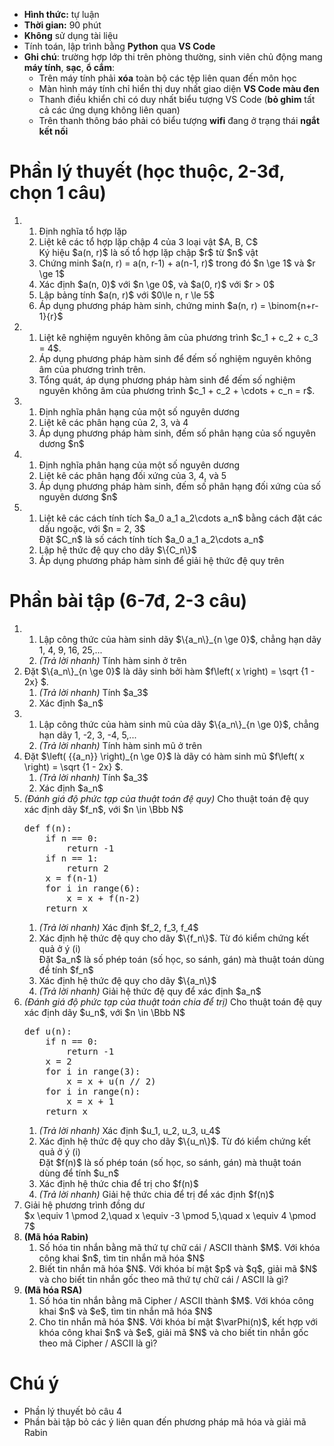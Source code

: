 * **Hình thức:** tự luận
* **Thời gian:** 90 phút
* **Không** sử dụng tài liệu
* Tính toán, lập trình bằng **Python** qua **VS Code**
* **Ghi chú**: trường hợp lớp thi trên phòng thường, sinh viên chủ động mang **máy tính**, **sạc**, **ổ cắm**:
  + Trên máy tính phải **xóa** toàn bộ các tệp liên quan đến môn học
  + Màn hình máy tính chỉ hiển thị duy nhất giao diện **VS Code màu đen**
  + Thanh điều khiển chỉ có duy nhất biểu tượng VS Code (**bỏ ghim** tất cả các ứng dụng không liên quan)
  + Trên thanh thông báo phải có biểu tượng **wifi** đang ở trạng thái **ngắt kết nối**

# Phần lý thuyết (học thuộc, 2-3đ, chọn 1 câu)
<ol>
  <li>
    <ol>
      <li>Định nghĩa tổ hợp lặp</li>
      <li>Liệt kê các tổ hợp lặp chập 4 của 3 loại vật $A, B, C$</li>
      Ký hiệu $a(n, r)$ là số tổ hợp lặp chập $r$ từ $n$ vật
      <li>Chứng minh $a(n, r) = a(n, r-1) + a(n-1, r)$ trong đó $n \ge 1$ và $r \ge 1$</li>
      <li>Xác định $a(n, 0)$ với $n \ge 0$, và $a(0, r)$ với $r > 0$</li>
      <li>Lập bảng tính $a(n, r)$ với $0\le n, r \le 5$</li>
      <li>Áp dụng phương pháp hàm sinh, chứng minh $a(n, r) = \binom{n+r-1}{r}$</li>
    </ol>
  </li>

  <li>
    <ol>
      <li>Liệt kê nghiệm nguyên không âm của phương trình $c_1 + c_2 + c_3 = 4$.</li>
      <li>Áp dụng phương pháp hàm sinh để đếm số nghiệm nguyên không âm của phương trình trên.</li>
      <li>Tổng quát, áp dụng phương pháp hàm sinh để đếm số nghiệm nguyên không âm của phương trình $c_1 + c_2 + \cdots + c_n = r$.</li>
    </ol>
  </li>

  <li>
    <ol>
      <li>Định nghĩa phân hạng của một số nguyên dương</li>
      <li>Liệt kê các phân hạng của 2, 3, và 4</li>
      <li>Áp dụng phương pháp hàm sinh, đếm số phân hạng của số nguyên dương $n$</li>
   </ol>
  </li>
 
  <li>
    <ol>
      <li>Định nghĩa phân hạng của một số nguyên dương</li>
      <li>Liệt kê các phân hạng đối xứng của 3, 4, và 5</li>
      <li>Áp dụng phương pháp hàm sinh, đếm số phân hạng đối xứng của số nguyên dương $n$</li>
    </ol>
  </li>
 
  <li>
    <ol>
      <li>Liệt kê các cách tính tích $a_0 a_1 a_2\cdots a_n$ bằng cách đặt các dấu ngoặc, với $n = 2, 3$</li>
      Đặt $C_n$ là số cách tính tích $a_0 a_1 a_2\cdots a_n$
      <li>Lập hệ thức đệ quy cho dãy $\{C_n\}$</li>
      <li>Áp dụng phương pháp hàm sinh để giải hệ thức đệ quy trên</li>  
    </ol>
  </li>
</ol>

# Phần bài tập (6-7đ, 2-3 câu)
<ol>
  <li>
    <ol>
      <li>Lập công thức của hàm sinh dãy $\{a_n\}_{n \ge 0}$, chẳng hạn dãy 1, 4, 9, 16, 25,...</li>
      <li><i>(Trả lời nhanh)</i> Tính hàm sinh ở trên</li>
    </ol>
    
  </li>
 
  <li>
    Đặt $\{a_n\}_{n \ge 0}$ là dãy sinh bởi hàm $f\left( x \right) = \sqrt {1 - 2x} $.
    <ol>
      <li><i>(Trả lời nhanh)</i> Tính $a_3$</li>
      <li>Xác định $a_n$</li>
    </ol>
  </li>

  <li>
    <ol>
      <li>Lập công thức của hàm sinh mũ của dãy $\{a_n\}_{n \ge 0}$, chẳng hạn dãy 1, -2, 3, -4, 5,...</li>
      <li><i>(Trả lời nhanh)</i> Tính hàm sinh mũ ở trên</li>
    </ol>
  </li>
 
  <li>
    Đặt $\left( {{a_n}} \right)_{n \ge 0}$ là dãy có hàm sinh mũ $f\left( x \right) = \sqrt {1 - 2x} $.
    <ol>
      <li><i>(Trả lời nhanh)</i> Tính $a_3$</li>
      <li>Xác định $a_n$</li>
    </ol>
  </li>

 <li><i>(Đánh giá độ phức tạp của thuật toán đệ quy)</i>
   Cho thuật toán đệ quy xác định dãy $f_n$, với $n \in \Bbb N$
<pre>
def f(n):
    if n == 0:
        return -1
    if n == 1:
        return 2
    x = f(n-1)
    for i in range(6):
        x = x + f(n-2)
    return x
</pre>
   <ol>
     <li><i>(Trả lời nhanh)</i> Xác định $f_2, f_3, f_4$</li>
     <li>Xác định hệ thức đệ quy cho dãy $\{f_n\}$. Từ đó kiểm chứng kết quả ở ý (i)</li>
     Đặt $a_n$ là số phép toán (số học, so sánh, gán) mà thuật toán dùng để tính $f_n$
     <li>Xác định hệ thức đệ quy cho dãy $\{a_n\}$</li>
     <li><i>(Trả lời nhanh)</i> Giải hệ thức đệ quy để xác định $a_n$</li>
   </ol>
 </li>

  <li><i>(Đánh giá độ phức tạp của thuật toán chia để trị)</i>
    Cho thuật toán đệ quy xác định dãy $u_n$, với $n \in \Bbb N$
<pre>
def u(n):
    if n == 0:
        return -1
    x = 2
    for i in range(3):
        x = x + u(n // 2)
    for i in range(n):
        x = x + 1
    return x
</pre>
  <ol>
   <li><i>(Trả lời nhanh)</i> Xác định $u_1, u_2, u_3, u_4$</li>
     <li>Xác định hệ thức đệ quy cho dãy $\{u_n\}$. Từ đó kiểm chứng kết quả ở ý (i)</li>
     Đặt $f(n)$ là số phép toán (số học, so sánh, gán) mà thuật toán dùng để tính $u_n$
     <li>Xác định hệ thức chia để trị cho $f(n)$</li>
     <li><i>(Trả lời nhanh)</i> Giải hệ thức chia để trị để xác định $f(n)$</li>
   </ol>
  </li>

  <li>
    Giải hệ phương trình đồng dư<br>
    $x \equiv 1 \pmod 2,\quad x \equiv -3 \pmod 5,\quad x \equiv 4 \pmod 7$
  </li>
 
  <li><b>(Mã hóa Rabin)</b>
    <ol>
      <li>Số hóa tin nhắn bằng mã thứ tự chữ cái / ASCII thành $M$. Với khóa công khai $n$, tìm tin nhắn mã hóa $N$</li>
      <li>Biết tin nhắn mã hóa $N$. Với khóa bí mật $p$ và $q$, giải mã $N$ và cho biết tin nhắn gốc theo mã thứ tự chữ cái / ASCII là gì?</li>
    </ol>
  </li>
 
  <li><b>(Mã hóa RSA)</b>
    <ol>
      <li>Số hóa tin nhắn bằng mã Cipher / ASCII thành $M$. Với khóa công khai $n$ và $e$, tìm tin nhắn mã hóa $N$</li>
      <li>Cho tin nhắn mã hóa $N$. Với khóa bí mật $\varPhi(n)$, kết hợp với khóa công khai $n$ và $e$, giải mã $N$ và cho biết tin nhắn gốc theo mã Cipher / ASCII là gì?</li>
    </ol>
  </li>
</ol>


# Chú ý
  * Phần lý thuyết bỏ câu 4
  * Phần bài tập bỏ các ý liên quan đến phương pháp mã hóa và giải mã Rabin
